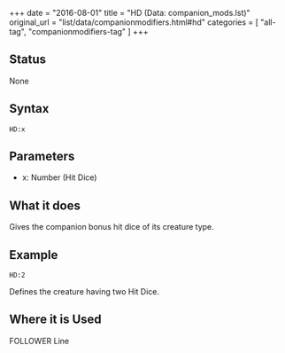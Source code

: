 +++
date = "2016-08-01"
title = "HD (Data: companion_mods.lst)"
original_url = "list/data/companionmodifiers.html#hd"
categories = [ "all-tag", "companionmodifiers-tag" ]
+++

## Status

None

## Syntax

`HD:x`

## Parameters

-   x: Number (Hit Dice)



What it does
------------

Gives the companion bonus hit dice of its creature type.

Example
-------

`HD:2`

Defines the creature having two Hit Dice.

Where it is Used
----------------

FOLLOWER Line

